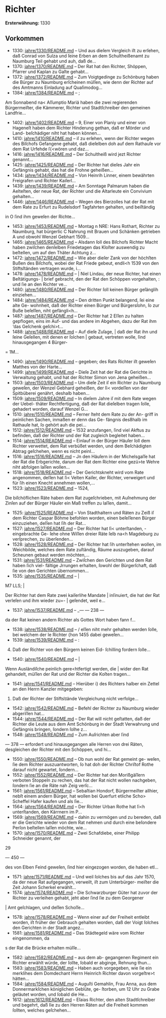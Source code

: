 # Richter

**Ersterwähnung:** 1330

## Vorkommen
- 1330: [jahre/1330/README.md](../jahre/1330/README.md) – Und
aus dieſem Vergleich iſt zu erſehen, daß Conrad von Sulza
und ſeine Erben an dem Schultheißenamt zu Naumburg
Teil gehabt und auh, daß de...
- 1370: [jahre/1370/README.md](../jahre/1370/README.md) – Der Rat hat den Richter, Shöppen, Pfarrer und
Kaplan zu Gaſte gehabt...
- 1372: [jahre/1372/README.md](../jahre/1372/README.md) – Zum Voigtgedinge zu Schönburg haben die Bürger
zu Naumburg erſcheinen müſſen, wie denn der Richter
auf des Amtmanns Einladung auf Quaſimodog...
- 1384: [jahre/1384/README.md](../jahre/1384/README.md) – ;

Am Sonnabend na< Aſſumptio Mariä haben die
zwei regierenden Bürgermeiſter, die Kämmerer, Richter
und Stadtſchreiber den gemeinen Landfrie...
- 1402: [jahre/1402/README.md](../jahre/1402/README.md) – 9, Einer von Planiy und einer von Hageneſt haben
dem Richter Hinderung gethan, daß er Mörder und Land-
beſchädiger niht hat haben können...
- 1410: [jahre/1410/README.md](../jahre/1410/README.md) – iſ zu erſehen, wenn der
Richter wegen des Biſchofs Gefangene gehabt, daß dieſelben
doh auf dem Rathauſe vor dem Rat Urfehde ſ{<wören
und daz...
- 1416: [jahre/1416/README.md](../jahre/1416/README.md) – Der Schultheiß wird jezt Richter genannt...
- 1425: [jahre/1425/README.md](../jahre/1425/README.md) – Der Richter hat dieſes Jahr ein Gefängnis gehabt,
das hat die Frohne geheißen...
- 1434: [jahre/1434/README.md](../jahre/1434/README.md) – Von Heinrih Linner, einem bewährten Freigrafen
und Richter Kaiſerl...
- 1439: [jahre/1439/README.md](../jahre/1439/README.md) – Am Sonntage Palmarum haben die Aelteſten, der
neue Rat, der Richter und die Altarleute ein Convivium
gehalten...
- 1446: [jahre/1446/README.md](../jahre/1446/README.md) – Wegen des Bierzolles hat der Rat mit dem Rate zu
Erfurt zu Rudelsdorf Tagfahrten gehalten, und beiſtändig


in O
ſind ihm geweſen der Richte...
- 1453: [jahre/1453/README.md](../jahre/1453/README.md) – Montag n
NRE: Hans Rothart, Richter zu Naumburg, hat bürgerlic
C Nahrung mit Brauen und Schänken getrieben A
und obwohl Wenzel Gebhart 1509...
- 1465: [jahre/1465/README.md](../jahre/1465/README.md) – Alsdann
ſoll des Biſchofs Richter Macht haben zwiſchen denſelben
Friedetagen das Kloſter auswendig zu beſtellen, um auf
den Thäter Achtung z...
- 1472: [jahre/1472/README.md](../jahre/1472/README.md) – Wie aber
dieſer Zank von der höchſten Bußen des Biſchofs, wobei der
Rat Friede gebeut, endli<h 1539 von den Stiftsſtänden
vertragen wurde, i...
- 1478: [jahre/1478/README.md](../jahre/1478/README.md) – | Niel Lindau, der neue Richter, hat einen Beſtätigungs-
| brief gebracht, den der Rat den Schöppen vorgehalten,
: und ſie an den Richter ve...
- 1480: [jahre/1480/README.md](../jahre/1480/README.md) – Der Richter ſoll keinen Bürger geſänglih einziehen...
- 1484: [jahre/1484/README.md](../jahre/1484/README.md) – Den dritten Punkt belangend, ſei eine alte Ge-
wohnheit, daß der Richter einen Bürger und Bürgersſohn,
ſo zur Buße beſeſſen, niht gefängli<h...
- 1487: [jahre/1487/README.md](../jahre/1487/README.md) – Der Richter hat 2 Eſſen zu halten gepflogen, eins im
Auf- und das andere im Abgehen, dazu der Rat ihm ‘das
Geſchenk geſchi>t...
- 1488: [jahre/1488/README.md](../jahre/1488/README.md) – Auf dieſe Zuſage, |
daß der Rat ihn und ſeine Geſellen, mit denen er ſolchen |
gebaut, vertreten wolle, ſind hinausgegangen 4 Bürger-


= 1M...
- 1490: [jahre/1490/README.md](../jahre/1490/README.md) – gegeben; des Rats Richter iſt geweſen
Matthes von der Harte...
- 1499: [jahre/1499/README.md](../jahre/1499/README.md) – Dieſe Zeit hat der Rat die Gerichte in Verwaltung
gehabt, und hat der Richter Simon von Jena geheißen...
- 1503: [jahre/1503/README.md](../jahre/1503/README.md) – Um dieſe Zeit iſ ein Richter zu Naumburg geweſen,
der Wenzel Gebhard geheißen, der ſi< vordeſſen von der
Spitbüberei genährt, deshalb haben...
- 1509: [jahre/1509/README.md](../jahre/1509/README.md) – In dieſem Jahre iſ mit dem Rate wegen der Uebel-
thäter Rechtfertigung, daß der Rat dieſelben tragen ſolle,
gehadert worden, darauf Wenzel G...
- 1510: [jahre/1510/README.md](../jahre/1510/README.md) – Ferner ſteht dem Rate zu der An-
griff in peinlichen Sachen, inmaßen er denn das Ge-
fängnis des8halb im Rathauſe hat, ſo gehört auh die
pei...
- 1512: [jahre/1512/README.md](../jahre/1512/README.md) – 1532 anzufangen, ſind
viel Akftus zu befinden, daß der Richter und der Rat
zugleich begleitet haben...
- 1514: [jahre/1514/README.md](../jahre/1514/README.md) – Einlauf in der Bürger Häuſer
ſoll dem Richter verwettet, dem Rat verbüßet werden, und
dem Beſchädigten Abtrag geſchehen, wenn es nicht peinl...
- 1516: [jahre/1516/README.md](../jahre/1516/README.md) – Jn den Häuſern in der Michelsgaſſe hat der Rat die
Erbgerichte, darum der Rat dem Richter eine gezü>te
Wehre niht abfolgen laſſen wollen...
- 1518: [jahre/1518/README.md](../jahre/1518/README.md) – Der Gerichtskneht wird vom Rate angenommen, deſſen
hat ſi< Velten Kaiſer, der Richter, verweigert und für
ſih einen Knecht annehmen wollen,...
- 1523: [jahre/1523/README.md](../jahre/1523/README.md) – 1524,

Die biſchöflichen Räte haben dem Rat zugeſchrieben,
mit Auſnehmung der Zinſen auf der Bürger Häuſer ein
Maß treffen zu laſſen, damit...
- 1525: [jahre/1525/README.md](../jahre/1525/README.md) – Von Stadthaltern und Räten zu Zeiß iſ dem Richter
Caspar Böhme befohlen worden, einen beſeſſenen Bürger
einzuziehen, deſſen hat ſih der Rat...
- 1527: [jahre/1527/README.md](../jahre/1527/README.md) – Der Richter hat ſi< unterſtanden, - eingebrachte Ge-
ſehe ohne Wiſſen dreier Räte ſelb na<h Magdeburg zu
verſprechen, zu überſenden...
- 1528: [jahre/1528/README.md](../jahre/1528/README.md) – Der Richter hat ſih unterſtehen wollen, im Weichbilde,
welches dem Rate zuſtändig, Räume auszugeben, darauf
Scheunen gebaut werden möchten,...
- 1531: [jahre/1531/README.md](../jahre/1531/README.md) – Zwiſchen den Gerichten und dem Rat haben ſich viel-
fältige Jrrungen erhalten, ſowohl der Bürgerſchaft, daß
ſie von den Gerichten übernommen...
- 1535: [jahre/1535/README.md](../jahre/1535/README.md) – |

M7 LLS; |

Der Richter hat dem Rate zwei kaiſerlihe Mandate |
inſinuiert, die hat der Rat verleſen und ihm wieder zu=- |
geſendet, weil e...
- 1537: [jahre/1537/README.md](../jahre/1537/README.md) – _—
— 238 —

da der Rat keinen andern Richter als Gottes Wort haben
fann f...
- 1538: [jahre/1538/README.md](../jahre/1538/README.md) – / eſſen niht mehr gehalten werden ſolle, bei welchem der
Ie Richter {hon 1455 dabei geweſen...
- 1539: [jahre/1539/README.md](../jahre/1539/README.md) – :

4) Daß der Richter von den Bürgern keinen Eid-
ſchilling fordern ſolle...
- 1540: [jahre/1540/README.md](../jahre/1540/README.md) – |

Wenn Ausländiſche peinlich gere<htfertigt werden, die |
wider den Rat gehandelt, müſſen der Rat und der Richter
die Koſten tragen...
- 1541: [jahre/1541/README.md](../jahre/1541/README.md) – Hierüber i} des Richters halber ein Zettel an den
Herrn Kanzler mitgegeben:

1) Daß der Richter der Stifts\tände Vergleichung
nicht verfolge...
- 1542: [jahre/1542/README.md](../jahre/1542/README.md) – Befehl
der Richter zu Naumburg wieder abgeriſſen hat...
- 1544: [jahre/1544/README.md](../jahre/1544/README.md) – Der Rat will nicht geſtatten, daß der Richter die Leute
aus dem Amt Schönburg in der Stadt Verwahrung und
Gefängnis bringen, ſondern ſolhe z...
- 1548: [jahre/1548/README.md](../jahre/1548/README.md) – Zum Auſrichten aber ſind


— 378 —
erfordert und hinausgegangen alle Herren von drei Räten,
desgleichen der Richter mit den Schöppen, und hi...
- 1550: [jahre/1550/README.md](../jahre/1550/README.md) – Ob nun wohl der Rat gemeint ge-
weſen, ſie dem Richter auszuantworten, ſo hat doh der
Richter Chriſtof Rothe darauf nicht gewartet, ſondern...
- 1552: [jahre/1552/README.md](../jahre/1552/README.md) – Der Richter hat den Morißgäſſern verboten Stoppeln
zu rechen, das hat der Rat nicht wollen nachgeben, ſondern
ſie an die Räte nah Zeig verſc...
- 1561: [jahre/1561/README.md](../jahre/1561/README.md) – Sebaſtian Hondorf, Bürgermeiſter allhier, nebſt einem
andern Bürger, hat wollen bei Querfurt etliche Scho>
Scheffel Hafer kaufen und als ſie...
- 1564: [jahre/1564/README.md](../jahre/1564/README.md) – Der Richter Urban Rothe hat ſi<h unterſtanden, den
Kärrnern im P...
- 1569: [jahre/1569/README.md](../jahre/1569/README.md) – dahin zu vermögen und zu bereden, daß er die Gerichte
wieder von dem Rat nehmen und durch eine beſondere
Perſon beſtellen laſſen möchte, wie...
- 1570: [jahre/1570/README.md](../jahre/1570/README.md) – Zwei Schafdiebe, einer Philipp Schneider genannt, der

29


— 450 —

des von Elben Feind geweſen, ſind hier eingezogen worden,
die haben etl...
- 1571: [jahre/1571/README.md](../jahre/1571/README.md) – Und weil ſolches bis auf das Jahr 1570, da
der neue Rat aufgegangen, verweilt, iſt zum Unterbürger-
meiſter die Zeit Johann Scherkel erwählt...
- 1574: [jahre/1574/README.md](../jahre/1574/README.md) – Die Schwarzburger Güter hat zuvor der Richter zu
verleihen gehabt, jeht aber ſind ſie zu dem Georgener

| Amt geſchlagen, und deſſen Schoſſe...
- 1578: [jahre/1578/README.md](../jahre/1578/README.md) – Wenn einer auf der Freiheit entleibt worden, iſt früher
der Gebrauch gehalten worden, daß der Voigt ſolches den
Gerichten in der Stadt angez...
- 1581: [jahre/1581/README.md](../jahre/1581/README.md) – Das Städtegeld wäre vom Richter eingenommen, da

s der Rat die Brücke erhalten müſſe...
- 1582: [jahre/1582/README.md](../jahre/1582/README.md) – aus dem ab-
gegangenen Regiment ein Richter erwählt würde, der
ſollte, ſobald er abginge, Rehnung thun...
- 1583: [jahre/1583/README.md](../jahre/1583/README.md) – Haben
auch vorgegeben, wie ſie ein merklihes dem Domdechant
Herrn Heinrich Richter davon vorgeſtre>t hätten...
- 1584: [jahre/1584/README.md](../jahre/1584/README.md) – Auguſti Gemahlin, Frau
Anna, aus dem Donnermarkſchen königlichen Geblüte, ge-
ſtorben, um 12 Uhr zu Grabe geläutet worden, und ſobald
die He...
- 1612: [jahre/1612/README.md](../jahre/1612/README.md) – Eſaias Richter, den alten
Stadtſchreiber und begehrt, daß ſie zu den Herren Räten
auf die Freiheit kommen ſollten, welches geſchehen...
